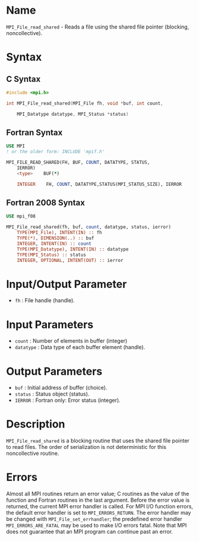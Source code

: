 # Name

`MPI_File_read_shared` - Reads a file using the shared file pointer
(blocking, noncollective).

# Syntax

## C Syntax

```c
#include <mpi.h>

int MPI_File_read_shared(MPI_File fh, void *buf, int count,

    MPI_Datatype datatype, MPI_Status *status)
```

## Fortran Syntax

```fortran
USE MPI
! or the older form: INCLUDE 'mpif.h'

MPI_FILE_READ_SHARED(FH, BUF, COUNT, DATATYPE, STATUS,
    IERROR)
    <type>    BUF(*)

    INTEGER    FH, COUNT, DATATYPE,STATUS(MPI_STATUS_SIZE), IERROR
```

## Fortran 2008 Syntax

```fortran
USE mpi_f08

MPI_File_read_shared(fh, buf, count, datatype, status, ierror)
    TYPE(MPI_File), INTENT(IN) :: fh
    TYPE(*), DIMENSION(..) :: buf
    INTEGER, INTENT(IN) :: count
    TYPE(MPI_Datatype), INTENT(IN) :: datatype
    TYPE(MPI_Status) :: status
    INTEGER, OPTIONAL, INTENT(OUT) :: ierror
```


# Input/Output Parameter

* `fh` : File handle (handle).

# Input Parameters

* `count` : Number of elements in buffer (integer)
* `datatype` : Data type of each buffer element (handle).

# Output Parameters

* `buf` : Initial address of buffer (choice).
* `status` : Status object (status).
* `IERROR` : Fortran only: Error status (integer).

# Description

`MPI_File_read_shared` is a blocking routine that uses the shared file
pointer to read files. The order of serialization is not deterministic
for this noncollective routine.

# Errors

Almost all MPI routines return an error value; C routines as the value
of the function and Fortran routines in the last argument.
Before the error value is returned, the current MPI error handler is
called. For MPI I/O function errors, the default error handler is set to
`MPI_ERRORS_RETURN`. The error handler may be changed with
`MPI_File_set_errhandler`; the predefined error handler
`MPI_ERRORS_ARE_FATAL` may be used to make I/O errors fatal. Note that MPI
does not guarantee that an MPI program can continue past an error.
